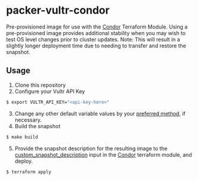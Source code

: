# packer-vultr-condor
Pre-provisioned image for use with the [Condor](https://registry.terraform.io/modules/vultr/condor/vultr/latest) Terraform Module. Using a pre-provisioned image provides additional stability when you may wish to test OS level changes prior to cluster updates. Note: This will result in a slightly longer deployment time due to needing to transfer and restore the snapshot.

## Usage
1. Clone this repository
2. Configure your Vultr API Key

``` sh
$ export VULTR_API_KEY="<api-key-here>"
```
3. Change any other default variable values by your [preferred method](https://www.packer.io/guides/hcl/variables#assigning-variables), if necessary.
4. Build the snapshot
```sh
$ make build
```
5. Provide the snapshot description for the resulting image to the [custom_snapshot_description](https://registry.terraform.io/modules/vultr/condor/vultr/latest?tab=inputs) input in the [Condor](https://registry.terraform.io/modules/vultr/condor/vultr/latest) terraform module, and deploy.
```sh
$ terraform apply
```
